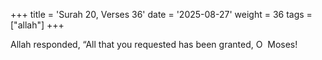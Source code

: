 +++
title = 'Surah 20, Verses 36'
date = '2025-08-27'
weight = 36
tags = ["allah"]
+++

Allah responded, “All that you requested has been granted, O  Moses!